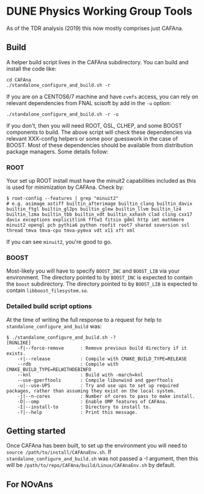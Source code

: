 # DUNE Physics Working Group Tools

As of the TDR analysis (2019) this now mostly comprises just CAFAna.

## Build

A helper build script lives in the CAFAna subdirectory. You can build and install the code like:

```
cd CAFAna
./standalone_configure_and_build.sh -r
```

If you are on a CENTOS6/7 machine and have `cvmfs` access, you can
rely on relevant dependencies from FNAL scisoft by add in the `-u`
option:

```
./standalone_configure_and_build.sh -r -u
```

If you don't, then you will need ROOT, GSL, CLHEP, and some BOOST components to build. The above script will check these dependencies
via relevant XXX-config helpers or some poor guesswork in the case of
BOOST. Most of these dependencies should be available from distribution package managers. Some details follow:

### ROOT

Your set up ROOT install must have the minuit2 capabilities included as this is used for minimization by CAFAna. Check by:

```
$ root-config --features | grep "minuit2"
# e.g. asimage astiff builtin_afterimage builtin_clang builtin_davix builtin_ftgl builtin_gl2ps builtin_glew builtin_llvm builtin_lz4 builtin_lzma builtin_tbb builtin_vdt builtin_xxhash clad cling cxx17 davix exceptions explicitlink fftw3 fitsio gdml http imt mathmore minuit2 opengl pch pythia6 python roofit root7 shared soversion ssl thread tmva tmva-cpu tmva-pymva vdt x11 xft xml
```

If you can see `minuit2`, you're good to go.

### BOOST

Most-likely you will have to specify `BOOST_INC` and `BOOST_LIB`
via your environment. The directory pointed to by `BOOST_INC` is expected to contain the `boost` subdirectory. The directory pointed to by `BOOST_LIB` is expected to contain `libboost_filesystem.so`.

### Detailed build script options

At the time of writing the full response to a request for help to `standalone_configure_and_build` was:

```
$ ./standalone_configure_and_build.sh -?
[RUNLIKE]
	-f|--force-remove      : Remove previous build directory if it exists.
	-r|--release           : Compile with CMAKE_BUILD_TYPE=RELEASE
	--rdb                  : Compile with CMAKE_BUILD_TYPE=RELWITHDEBINFO
	--knl                  : Build with -march=knl
	--use-gperftools       : Compile libunwind and gperftools
	-u|--use-UPS           : Try and use ups to set up required packages, rather than assuming they exist on the local system.
	-j|--n-cores           : Number of cores to pass to make install.
	-O|--omp               : Enable OMP features of CAFAna.
	-I|--install-to        : Directory to install to.
	-?|--help              : Print this message.
```

## Getting started

Once CAFAna has been built, to set up the environment you will need to `source /path/to/install/CAFAnaEnv.sh`. If `standalone_configure_and_build.sh` was not passed a -I argument, then this will be `/path/to/repo/CAFAna/build/Linux/CAFAnaEnv.sh` by default.

## For NOvAns
